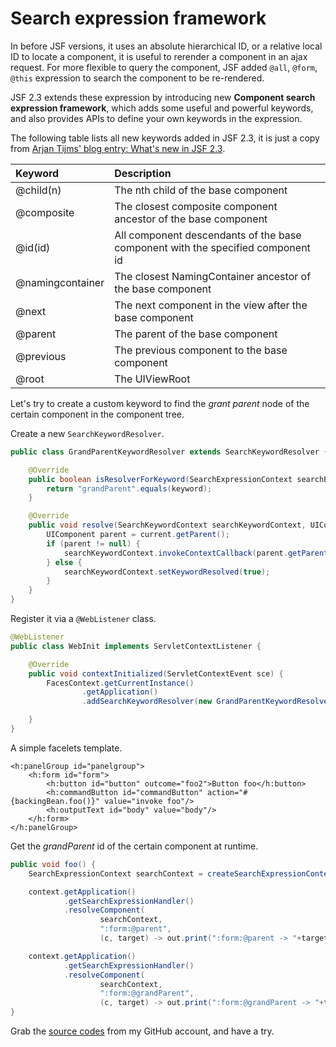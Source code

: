 # Search expression framework

In before JSF versions, it uses an absolute hierarchical ID, or a relative local ID to locate a component, it is useful to rerender a component in an ajax request. For more flexible to query the component, JSF added `@all`, `@form`, `@this` expression to search the component to be re-rendered.

JSF 2.3 extends these expression by introducing new **Component search expression framework**, which adds some useful and powerful keywords, and also provides APIs to define your own keywords in the expression.

The following table lists all new keywords added in JSF 2.3, it is just a copy from [Arjan Tijms' blog entry: What's new in JSF 2.3](http://arjan-tijms.omnifaces.org/p/jsf-23.html).

| Keyword | Description |
| :--- | :--- |
| @child\(n\) | The nth child of the base component |
| @composite | The closest composite component ancestor of the base component |
| @id\(id\) | All component descendants of the base component with the specified component id |
| @namingcontainer | The closest NamingContainer ancestor of the base component |
| @next | The next component in the view after the base component |
| @parent | The parent of the base component |
| @previous | The previous component to the base component |
| @root | The UIViewRoot |

Let's try to create a custom keyword to find the _grant parent_ node of the certain component in the component tree.

Create a new `SearchKeywordResolver`.

```java
public class GrandParentKeywordResolver extends SearchKeywordResolver {

    @Override
    public boolean isResolverForKeyword(SearchExpressionContext searchExpressionContext, String keyword) {
        return "grandParent".equals(keyword);
    }

    @Override
    public void resolve(SearchKeywordContext searchKeywordContext, UIComponent current, String keyword) {
        UIComponent parent = current.getParent();
        if (parent != null) {
            searchKeywordContext.invokeContextCallback(parent.getParent());
        } else {
            searchKeywordContext.setKeywordResolved(true);
        }
    }
}
```

Register it via a `@WebListener` class.

```java
@WebListener
public class WebInit implements ServletContextListener {

    @Override
    public void contextInitialized(ServletContextEvent sce) {
        FacesContext.getCurrentInstance()
                .getApplication()
                .addSearchKeywordResolver(new GrandParentKeywordResolver());

    }
}
```

A simple facelets template.

```markup
<h:panelGroup id="panelgroup">
    <h:form id="form">
        <h:button id="button" outcome="foo2">Button foo</h:button>
        <h:commandButton id="commandButton" action="#{backingBean.foo()}" value="invoke foo"/>
        <h:outputText id="body" value="body"/>
    </h:form>
</h:panelGroup>
```

Get the _grandParent_ id of the certain component at runtime.

```java
public void foo() {
    SearchExpressionContext searchContext = createSearchExpressionContext(context, context.getViewRoot());

    context.getApplication()
            .getSearchExpressionHandler()
            .resolveComponent(
                    searchContext,
                    ":form:@parent",
                    (c, target) -> out.print(":form:@parent -> "+target.getId()));

    context.getApplication()
            .getSearchExpressionHandler()
            .resolveComponent(
                    searchContext,
                    ":form:@grandParent",
                    (c, target) -> out.print(":form:@grandParent -> "+target.getId()));
}
```

Grab the [source codes](https://github.com/hantsy/ee8-sandbox) from my GitHub account, and have a try.

